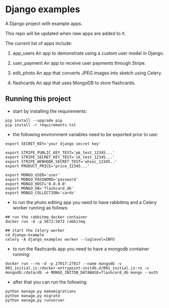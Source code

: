 # Django examples

A Django project with example apps.

This repo will be updated when new apps are added to it.

The current list of apps include:

1. app_users
An app to demonstrate using a custom user model in Django.

2. user_payment
An app to receive user payments through Stripe.

3. edit_photo
An app that converts JPEG images into sketch using Celery.

4. flashcards
An app that uses MongoDB to store flashcards.


## Running this project

* start by installing the requirements:

```
pip install --upgrade pip
pip install -r requirements.txt
```

* the following environment variables need to be exported prior to use:

```
export SECRET_KEY='your django secret key'

export STRIPE_PUBLIC_KEY_TEST='pk_test_12345...'
export STRIPE_SECRET_KEY_TEST='sk_test_12345...'
export STRIPE_WEBHOOK_SECRET_TEST='whsec_12345..'
export PRODUCT_PRICE='price_12345...'

export MONGO_USER='user'
export MONGO_PASSWORD='password'
export MONGO_HOST='0.0.0.0'
export MONGO_DB='flashcard_db'
export MONGO_COLLECTION='cards'
```

* to run the photo editing app you need to have rabbitmq and a Celery worker running as follows:

```
## run the rabbitmq docker container
docker run -d -p 5672:5672 rabbitmq

## start the Celery worker
cd django-example
celery -A django_examples worker --loglevel=INFO
```

* to run the flashcards app you need to have a mongodb container running:

```
docker run --rm -d -p 27017:27017 --name mongodb -v 001_initial.js:/docker-entrypoint-initdb.d/001_initial.js:ro -v mongodb:/data/db -e MONGO_INITDB_DATABASE=flashcard_db mongo --auth
```

* after that you can run the following:

```
python manage.py makemigrations
python manage.py migrate
python manage.py runserver
```